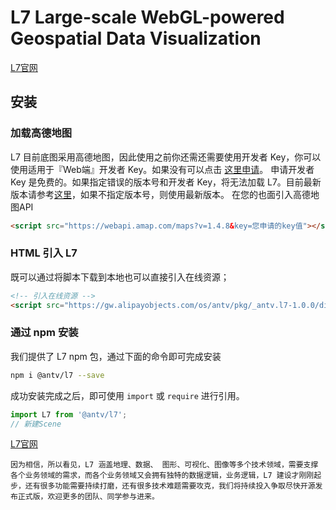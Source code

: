 # L7 Large-scale WebGL-powered Geospatial Data Visualization

[L7官网](http://antv.alipay.com/zh-cn/l7/1.x/index.html)


## 安装
### 
### 加载高德地图

L7 目前底图采用高德地图，因此使用之前你还需还需要使用开发者 Key，你可以使用适用于『Web端』开发者 Key。如果没有可以点击 [这里申请](https://lbs.amap.com/dev/key/)。
申请开发者 Key 是免费的。如果指定错误的版本号和开发者 Key，将无法加载 L7。目前最新版本请参考[这里](https://lbs.amap.com/api/loca-api/changelog)，如果不指定版本号，则使用最新版本。
 在您的也面引入高德地图API
```html
<script src="https://webapi.amap.com/maps?v=1.4.8&key=您申请的key值"></script>
```


### HTML 引入 L7

既可以通过将脚本下载到本地也可以直接引入在线资源；

```html
<!-- 引入在线资源 -->
<script src="https://gw.alipayobjects.com/os/antv/pkg/_antv.l7-1.0.0/dist/l7.min.js"></script>
```
  
### 通过 npm 安装

我们提供了 L7  npm 包，通过下面的命令即可完成安装

```bash
npm i @antv/l7 --save
```

成功安装完成之后，即可使用 `import` 或 `require` 进行引用。

```javascript
import L7 from '@antv/l7';
// 新建Scene
```

[L7官网](http://antv.alipay.com/zh-cn/l7/1.x/index.html)




`因为相信，所以看见，L7 涵盖地理、数据、 图形、可视化、图像等多个技术领域，需要支撑各个业务领域的需求，而各个业务领域又会拥有独特的数据逻辑，业务逻辑，L7 建设才刚刚起步，还有很多功能需要持续打磨，还有很多技术难题需要攻克，我们将持续投入争取尽快开源发布正式版，欢迎更多的团队、同学参与进来。`
